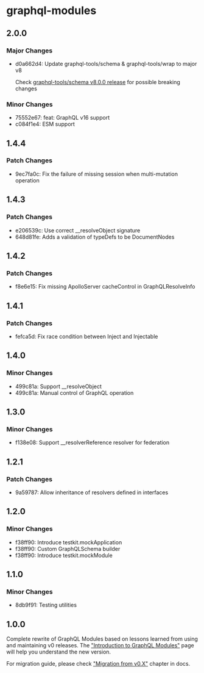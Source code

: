# graphql-modules

## 2.0.0

### Major Changes

- d0a662d4: Update graphql-tools/schema & graphql-tools/wrap to major v8

  Check [graphql-tools/schema v8.0.0 release](https://github.com/ardatan/graphql-tools/releases/tag/%40graphql-tools%2Fschema%408.0.0) for possible breaking changes

### Minor Changes

- 75552e67: feat: GraphQL v16 support
- c084f1e4: ESM support

## 1.4.4

### Patch Changes

- 9ec7fa0c: Fix the failure of missing session when multi-mutation operation

## 1.4.3

### Patch Changes

- e206539c: Use correct \_\_resolveObject signature
- 648d81fe: Adds a validation of typeDefs to be DocumentNodes

## 1.4.2

### Patch Changes

- f8e6e15: Fix missing ApolloServer cacheControl in GraphQLResolveInfo

## 1.4.1

### Patch Changes

- fefca5d: Fix race condition between Inject and Injectable

## 1.4.0

### Minor Changes

- 499c81a: Support \_\_resolveObject
- 499c81a: Manual control of GraphQL operation

## 1.3.0

### Minor Changes

- f138e08: Support \_\_resolverReference resolver for federation

## 1.2.1

### Patch Changes

- 9a59787: Allow inheritance of resolvers defined in interfaces

## 1.2.0

### Minor Changes

- f38ff90: Introduce testkit.mockApplication
- f38ff90: Custom GraphQLSchema builder
- f38ff90: Introduce testkit.mockModule

## 1.1.0

### Minor Changes

- 8db9f91: Testing utilities

## 1.0.0

Complete rewrite of GraphQL Modules based on lessons learned from using and maintaining v0 releases.
The ["Introduction to GraphQL Modules"](https://graphql-modules.com/docs) page will help you understand the new version.

For migration guide, please check ["Migration from v0.X"](https://graphql-modules.com/docs/recipes/migration) chapter in docs.
